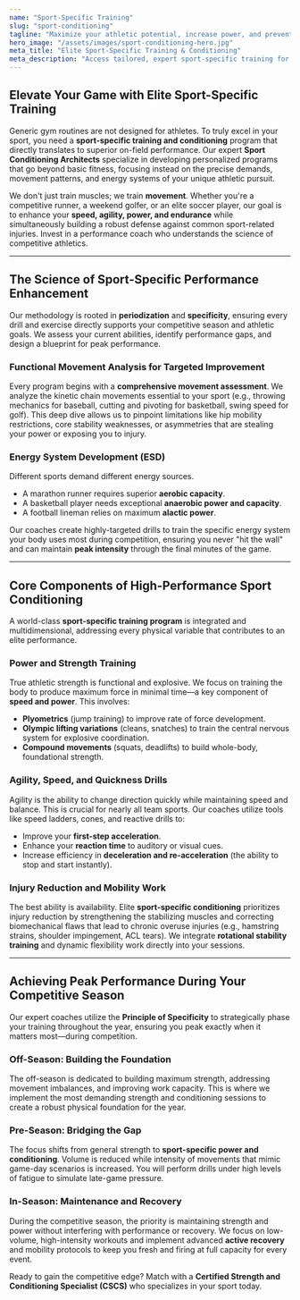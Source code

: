 ```yaml
---
name: "Sport-Specific Training"
slug: "sport-conditioning"
tagline: "Maximize your athletic potential, increase power, and prevent injury with elite sport-specific training programs."
hero_image: "/assets/images/sport-conditioning-hero.jpg"
meta_title: "Elite Sport-Specific Training & Conditioning"
meta_description: "Access tailored, expert sport-specific training for athletes of all levels. Increase speed, agility, power, and endurance with personalized conditioning programs for any sport."
---
```

## Elevate Your Game with Elite Sport-Specific Training

Generic gym routines are not designed for athletes. To truly excel in your sport, you need a **sport-specific training and conditioning** program that directly translates to superior on-field performance. Our expert **Sport Conditioning Architects** specialize in developing personalized programs that go beyond basic fitness, focusing instead on the precise demands, movement patterns, and energy systems of your unique athletic pursuit.

We don't just train muscles; we train **movement**. Whether you're a competitive runner, a weekend golfer, or an elite soccer player, our goal is to enhance your **speed, agility, power, and endurance** while simultaneously building a robust defense against common sport-related injuries. Invest in a performance coach who understands the science of competitive athletics.

---

## The Science of Sport-Specific Performance Enhancement

Our methodology is rooted in **periodization** and **specificity**, ensuring every drill and exercise directly supports your competitive season and athletic goals. We assess your current abilities, identify performance gaps, and design a blueprint for peak performance.

### Functional Movement Analysis for Targeted Improvement
Every program begins with a **comprehensive movement assessment**. We analyze the kinetic chain movements essential to your sport (e.g., throwing mechanics for baseball, cutting and pivoting for basketball, swing speed for golf). This deep dive allows us to pinpoint limitations like hip mobility restrictions, core stability weaknesses, or asymmetries that are stealing your power or exposing you to injury.

### Energy System Development (ESD)
Different sports demand different energy sources.
* A marathon runner requires superior **aerobic capacity**.
* A basketball player needs exceptional **anaerobic power and capacity**.
* A football lineman relies on maximum **alactic power**.

Our coaches create highly-targeted drills to train the specific energy system your body uses most during competition, ensuring you never "hit the wall" and can maintain **peak intensity** through the final minutes of the game.

---

## Core Components of High-Performance Sport Conditioning

A world-class **sport-specific training program** is integrated and multidimensional, addressing every physical variable that contributes to an elite performance.

### Power and Strength Training
True athletic strength is functional and explosive. We focus on training the body to produce maximum force in minimal time—a key component of **speed and power**. This involves:
* **Plyometrics** (jump training) to improve rate of force development.
* **Olympic lifting variations** (cleans, snatches) to train the central nervous system for explosive coordination.
* **Compound movements** (squats, deadlifts) to build whole-body, foundational strength.

### Agility, Speed, and Quickness Drills
Agility is the ability to change direction quickly while maintaining speed and balance. This is crucial for nearly all team sports. Our coaches utilize tools like speed ladders, cones, and reactive drills to:
* Improve your **first-step acceleration**.
* Enhance your **reaction time** to auditory or visual cues.
* Increase efficiency in **deceleration and re-acceleration** (the ability to stop and start instantly).

### Injury Reduction and Mobility Work
The best ability is availability. Elite **sport-specific conditioning** prioritizes injury reduction by strengthening the stabilizing muscles and correcting biomechanical flaws that lead to chronic overuse injuries (e.g., hamstring strains, shoulder impingement, ACL tears). We integrate **rotational stability training** and dynamic flexibility work directly into your sessions.

---

## Achieving Peak Performance During Your Competitive Season

Our expert coaches utilize the **Principle of Specificity** to strategically phase your training throughout the year, ensuring you peak exactly when it matters most—during competition.

### Off-Season: Building the Foundation
The off-season is dedicated to building maximum strength, addressing movement imbalances, and improving work capacity. This is where we implement the most demanding strength and conditioning sessions to create a robust physical foundation for the year.

### Pre-Season: Bridging the Gap
The focus shifts from general strength to **sport-specific power and conditioning**. Volume is reduced while intensity of movements that mimic game-day scenarios is increased. You will perform drills under high levels of fatigue to simulate late-game pressure.

### In-Season: Maintenance and Recovery
During the competitive season, the priority is maintaining strength and power without interfering with performance or recovery. We focus on low-volume, high-intensity workouts and implement advanced **active recovery** and mobility protocols to keep you fresh and firing at full capacity for every event.

Ready to gain the competitive edge? Match with a **Certified Strength and Conditioning Specialist (CSCS)** who specializes in your sport today.